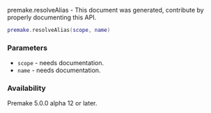 premake.resolveAlias - This document was generated, contribute by properly documenting this API.

```lua
premake.resolveAlias(scope, name)
```

### Parameters ###

* `scope` - needs documentation.
* `name` - needs documentation.

### Availability ###

Premake 5.0.0 alpha 12 or later.


